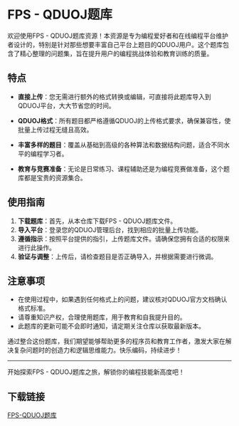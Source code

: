 # FPS - QDUOJ题库

欢迎使用FPS - QDUOJ题库资源！本资源是专为编程爱好者和在线编程平台维护者设计的，特别是针对那些想要丰富自己平台上题目的QDUOJ用户。这个题库包含了精心整理的问题集，旨在提升用户的编程挑战体验和教育训练的质量。

## 特点

- **直接上传**：您无需进行额外的格式转换或编辑，可直接将此题库导入到QDUOJ平台，大大节省您的时间。
  
- **QDUOJ格式**：所有题目都严格遵循QDUOJ的上传格式要求，确保兼容性，使批量上传过程无缝且高效。

- **丰富多样的题目**：覆盖从基础到高级的各种算法和数据结构问题，适合不同水平的编程学习者。

- **教育与竞赛准备**：无论是日常练习、课程辅助还是为编程竞赛做准备，这个题库都是宝贵的资源集合。

## 使用指南

1. **下载题库**：首先，从本仓库下载FPS - QDUOJ题库文件。
2. **导入平台**：登录您的QDUOJ管理后台，找到相应的批量上传功能。
3. **遵循指示**：按照平台提供的指引，上传题库文件。请确保您拥有合适的权限来进行此操作。
4. **验证与调整**：上传后，请检查题目是否正确导入，并根据需要进行微调。

## 注意事项

- 在使用过程中，如果遇到任何格式上的问题，建议核对QDUOJ官方文档确认格式标准。
- 请尊重知识产权，合理使用题库，用于教育和自我提升目的。
- 此题库的更新可能不会即时通知，请定期关注仓库以获取最新版本。

通过整合这份题库，我们期望能够帮助更多的程序员和教育工作者，激发大家在解决复杂问题时的创造力和逻辑思维能力。快乐编码，持续进步！

---

开始探索FPS - QDUOJ题库之旅，解锁你的编程技能新高度吧！

## 下载链接

[FPS-QDUOJ题库](https://pan.quark.cn/s/af2070663868)